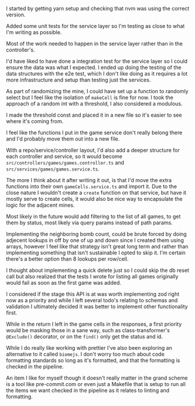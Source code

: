 <!--
Describe implementation below.

Feel free to add any relevant info on what packages you may have added, the directory structure you chose, the tests you added etc. Is there anything you would have done differently with more time and or resources?
-->

I started by getting yarn setup and checking that nvm was using the correct version.

Added some unit tests for the service layer so I'm testing as close to what I'm writing as possible.

Most of the work needed to happen in the service layer rather than in the controller's. 

I'd have liked to have done a integration test for the service layer so I could ensure the data was what I expected. I ended up doing the testing of the data structures with the e2e test, which I don't like doing as it requires a lot more infrastructure and setup than testing just the services.

As part of randomizing the mine, I could have set up a function to randomly select but I feel like the isolation of `makeCell` is fine for now. I took the approach of a random int with a threshold, I also considered a modulous.

I made the threshold const and placed it in a new file so it's easier to see where it's coming from.

I feel like the functions I put in the game service don't really belong there and I'd probably move them out into a new file.

With a repo/service/controller layout, I'd also add a deeper structure for each controller and service, so it would become `src/controllers/games/games.controller.ts` and `src/services/games/games.service.ts`.

The more I think about it after writing it out, is that I'd move the extra functions into their own `gameCells.service.ts` and import it. Due to the close nature I wouldn't create a `create` function on that service, but have it mostly serve to create cells, it would also be nice way to encapsulate the logic for the adjacent mines.

Most likely in the future would add filtering to the list of all games, to get them by status, most likely via query params instead of path params. 

Implementing the neighboring bomb count, could be brute forced by doing adjecent lookups in off by one of up and down since I created them using arrays, however I feel like that strategy isn't great long term and rather than implementing something that isn't sustainable I opted to skip it. I'm certain there's a better option than 8 lookups per row/cell.

I thought about implementing a quick delete just so I could skip the db reset call but also realized that the tests I wrote for listing all games originally would fail as soon as the first game was added.

I considered if the stage this API is at was worth implementing zod right now as a priority and while I left several todo's relating to schemas and validation I ultimately decided it was better to implement other functionality first.

While in the return I left in the game cells in the responses, a first priority would be masking those in a sane way, such as class-transformer's `@Exclude()` decorator, or on the `find()` only get the status and id.

While I do really like working with prettier I've also been exploring an alternative to it called `biomejs`. I don't worry too much about code formatting standards so long as it's formatted, and that the formatting is checked in the pipeline.

An item I like for myself though it doesn't really matter in the grand scheme is a tool like pre-commit.com or even just a Makefile that is setup to run all the items we want checked in the pipeline as it relates to linting and formatting.
